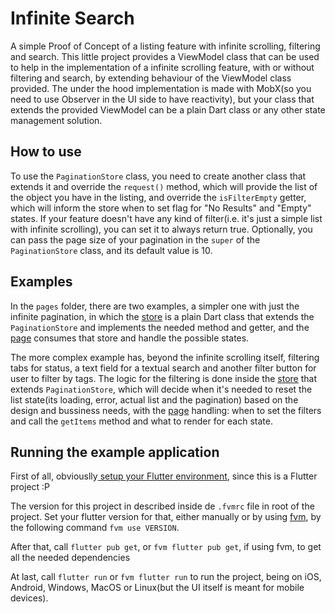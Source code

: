 # Infinite Search

A simple Proof of Concept of a listing feature with infinite scrolling, filtering and search. This little project provides a ViewModel class that can be used to help in the implementation of a infinite scrolling feature, with or without filtering and search, by extending behaviour of the ViewModel class provided. The under the hood implementation is made with MobX(so you need to use Observer in the UI side to have reactivity), but your class that extends the provided ViewModel can be a plain Dart class or any other state management solution.

## How to use

To use the `PaginationStore` class, you need to create another class that extends it and override the `request()` method, which will provide the list of the object you have in the listing, and override the `isFilterEmpty` getter, which will inform the store when to set flag for "No Results" and "Empty" states. If your feature doesn't have any kind of filter(i.e. it's just a simple list with infinite scrolling), you can set it to always return true. Optionally, you can pass the page size of your pagination in the `super` of the `PaginationStore` class, and its default value is 10.

## Examples

In the `pages` folder, there are two examples, a simpler one with just the infinite pagination, in which the [store](lib/app/pages/simple/simple_store.dart) is a plain Dart class that extends the `PaginationStore` and implements the needed method and getter, and the [page](lib/app/pages/simple/simple_page.dart) consumes that store and handle the possible states.

The more complex example has, beyond the infinite scrolling itself, filtering tabs for status, a text field for a textual search and another filter button for user to filter by tags. The logic for the filtering is done inside the [store](lib/app/pages/complex/complex_store.dart) that extends `PaginationStore`, which will decide when it's needed to reset the list state(its loading, error, actual list and the pagination) based on the design and bussiness needs, with the [page](lib/app/pages/complex/complex_page.dart) handling: when to set the filters and call the `getItems` method and what to render for each state.

## Running the example application

First of all, obviouslly[ setup your Flutter environment](https://docs.flutter.dev/get-started/install), since this is a Flutter project :P

The version for this project in described inside de `.fvmrc` file in root of the project. Set your flutter version for that, either manually or by using [fvm](https://fvm.app), by the following command `fvm use VERSION`.

After that, call `flutter pub get`, or `fvm flutter pub get`, if using fvm, to get all the needed dependencies

At last, call `flutter run` or `fvm flutter run` to run the project, being on iOS, Android, Windows, MacOS or Linux(but the UI itself is meant for mobile devices).
